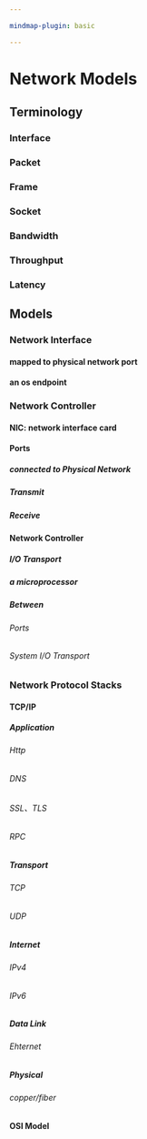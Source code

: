 ```yaml
---

mindmap-plugin: basic

---
```


# Network Models

## Terminology

### Interface

### Packet

### Frame

### Socket

### Bandwidth

### Throughput

### Latency

## Models

### Network Interface

#### mapped to physical network port

#### an os endpoint

### Network Controller

#### NIC: network interface card

#### Ports

##### connected to Physical Network

##### Transmit

##### Receive

#### Network Controller

##### I/O  Transport

##### a microprocessor

##### Between

###### Ports

###### System I/O  Transport

### Network Protocol Stacks

#### TCP/IP

##### Application

###### Http

###### DNS

###### SSL、TLS

###### RPC

##### Transport

###### TCP

###### UDP

##### Internet

###### IPv4

###### IPv6

##### Data Link

###### Ehternet

##### Physical

###### copper/fiber

#### OSI Model